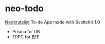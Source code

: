 # neo-todo
[Neobrutalist](https://hype4.academy/articles/design/neubrutalism-is-taking-over-web) To-do App made with SvelteKit 1.0
- Prisma for DB
- TRPC for [BFF](https://learn.microsoft.com/en-us/azure/architecture/patterns/backends-for-frontends)
